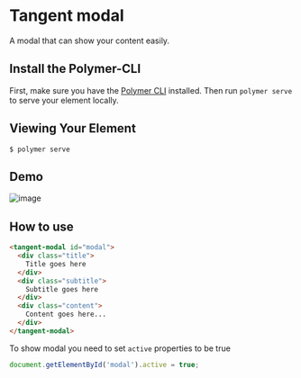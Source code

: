 # Tangent modal
A modal that can show your content easily.

## Install the Polymer-CLI

First, make sure you have the [Polymer CLI](https://www.npmjs.com/package/polymer-cli) installed. Then run `polymer serve` to serve your element locally.

## Viewing Your Element

```
$ polymer serve
```

## Demo
![image](https://github.com/lukkiddd/tangent-modal/blob/master/demo/demo-gif.gif?raw=true)

## How to use
```html
<tangent-modal id="modal">
  <div class="title">
    Title goes here
  </div>
  <div class="subtitle">
    Subtitle goes here
  </div>
  <div class="content">
    Content goes here...
  </div>
</tangent-modal>
```

To show modal you need to set `active` properties to be true

```js
document.getElementById('modal').active = true;
```
